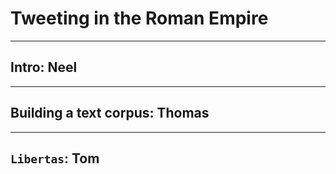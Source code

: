 # Tweeting in the Roman Empire

---

## Intro: Neel

--- 

## Building a text corpus: Thomas


---

## `Libertas`:  Tom
